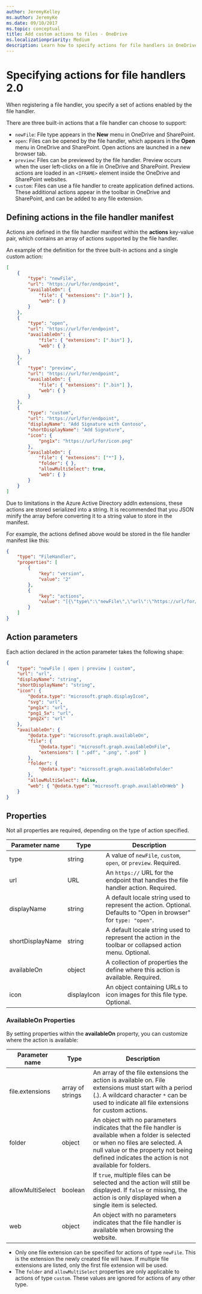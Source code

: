 ```yaml
---
author: JeremyKelley
ms.author: JeremyKe
ms.date: 09/10/2017
ms.topic: conceptual
title: Add custom actions to files - OneDrive
ms.localizationpriority: Medium
description: Learn how to specify actions for file handlers in OneDrive and SharePoint. Discover built-in actions and how to create custom actions for your application.
---
```

# Specifying actions for file handlers 2.0

When registering a file handler, you specify a set of actions enabled by the file handler.

There are three built-in actions that a file handler can choose to support:

* `newFile`: File type appears in the **New** menu in OneDrive and SharePoint.
* `open`: Files can be opened by the file handler, which appears in the **Open** menu in OneDrive and SharePoint. Open actions are launched in a new browser tab.
* `preview`: Files can be previewed by the file handler. Preview occurs when the user left-clicks on a file in OneDrive and SharePoint. Preview actions are loaded in an `<IFRAME>` element inside the OneDrive and SharePoint websites.
* `custom`: Files can use a file handler to create application defined actions. These additional actions appear in the toolbar in OneDrive and SharePoint, and can be added to any file extension.

## Defining actions in the file handler manifest

Actions are defined in the file handler manifest within the **actions** key-value pair, which contains an array of actions supported by the file handler.

An example of the definition for the three built-in actions and a single custom action:

<!-- {"blockType": "example",
      "name": "list-file-handler-actions",
      "@odata.type": "microsoft.graph.driveAppAction",
      "isCollection": true,
      "truncated": true
      } -->

```json
[
    {
        "type": "newFile",
        "url": "https://url/for/endpoint",
        "availableOn": {
            "file": { "extensions": [".bin"] },
            "web": { }
        }
    },
    {
        "type": "open",
        "url": "https://url/for/endpoint",
        "availableOn": {
            "file": { "extensions": [".bin"] },
            "web": { }
        }
    },
    {
        "type": "preview",
        "url": "https://url/for/endpoint",
        "availableOn": {
            "file": { "extensions": [".bin"] },
            "web": { }
        }
    },
    {
        "type": "custom",
        "url": "https://url/for/endpoint",
        "displayName": "Add Signature with Contoso",
        "shortDisplayName": "Add Signature",
        "icon": {
            "png1x": "https://url/for/icon.png"
        },
        "availableOn": {
            "file": { "extensions": ["*"] },
            "folder": { },
            "allowMultiSelect": true,
            "web": { }
        }
    }
]
```

Due to limitations in the Azure Active Directory addIn extensions, these actions are stored serialized into a string.
It is recommended that you JSON minify the array before converting it to a string value to store in the manifest.

For example, the actions defined above would be stored in the file handler manifest like this:

<!-- { "blockType": "example",
       "name": "file-handler-encoding-example",
       "@odata.type": "oneDriveAddins.fileHandlerManifest",
       "truncated": true } -->

```json
{
    "type": "FileHandler",
    "properties": [
        {
            "key": "version",
            "value": "2"
        },
        {
            "key": "actions",
            "value": "[{\"type\":\"newFile\",\"url\":\"https://url/for/endpoint\",\"availableOn\":{\"file\":{\"extensions\":[\".bin\"]},\"web\":{}}},{\"type\":\"open\",\"url\":\"https://url/for/endpoint\",\"availableOn\":{\"file\":{\"extensions\":[\".bin\"]},\"web\":{}}},{\"type\":\"preview\",\"url\":\"https://url/for/endpoint\",\"availableOn\":{\"file\":{\"extensions\":[\".bin\"]},\"web\":{}}},{\"type\":\"custom\",\"url\":\"https://url/for/endpoint\",\"displayName\":\"Add Signature with Contoso\",\"shortDisplayName\":\"Add Signature\",\"icon\":{\"png1x\":\"https://url/for/icon.png\"},\"availableOn\":{\"file\":{\"extensions\":[\"*\"]},\"folder\":{},\"allowMultiSelect\":true,\"web\":{}}}]"
        }
    ]
}
```

## Action parameters

Each action declared in the action parameter takes the following shape:

<!-- { "blockType": "resource", "@odata.type": "microsoft.graph.driveAppAction" } -->

```json
{
    "type": "newFile | open | preview | custom",
    "url": "url",
    "displayName": "string",
    "shortDisplayName": "string",
    "icon": { 
        "@odata.type": "microsoft.graph.displayIcon",
        "svg": "url",
        "png1x": "url",
        "png1_5x": "url",
        "png2x": "url"
    },
    "availableOn": {
        "@odata.type": "microsoft.graph.availableOn",
        "file": {
            "@odata.type": "microsoft.graph.availableOnFile",
            "extensions": [ ".pdf", ".png", ".psd" ]
        },
        "folder": {
            "@odata.type": "microsoft.graph.availableOnFolder"
        },
        "allowMultiSelect": false,
        "web": { "@odata.type": "microsoft.graph.availableOnWeb" }
    }
}
```

## Properties

Not all properties are required, depending on the type of action specified.

| Parameter name | Type   | Description                                                                          |
| -------------- | ------ | ------------------------------------------------------------------------------------ |
| type           | string | A value of `newFile`, `custom`, `open`, or `preview`. Required.                                |
| url            | URL    | An `https://` URL for the endpoint that handles the file handler action. Required.   |
| displayName    | string | A default locale string used to represent the action. Optional. Defaults to "Open in browser" for `type: "open"`. |
| shortDisplayName    | string | A default locale string used to represent the action in the toolbar or collapsed action menu. Optional. |
| availableOn    | object | A collection of properties the define where this action is available. Required.      |
| icon           | displayIcon | An object containing URLs to icon images for this file type. Optional. |

### AvailableOn Properties

By setting properties within the  **availableOn** property, you can customize where the action is available:

| Parameter name   | Type             | Description                                                                                                                                                                                                                          |
| ---------------- | ---------------- | ------------------------------------------------------------------------------------------------------------------------------------------------------------------------------------------------------------------------------------ |
| file.extensions  | array of strings | An array of the file extensions the action is available on. File extensions must start with a period (.). A wildcard character `*` can be used to indicate all file extensions for custom actions.                                   |
| folder           | object           | An object with no parameters indicates that the file handler is available when a folder is selected or when no files are selected. A null value or the property not being defined indicates the action is not available for folders. |
| allowMultiSelect | boolean          | If `true`, multiple files can be selected and the action will still be displayed. If `false` or missing, the action is only displayed when a single item is selected.                                                                |
| web              | object           | An object with no parameters indicates that the file handler is available when browsing the website. |

* Only one file extension can be specified for actions of type `newFile`. This is the extension the newly created file will have. If multiple file extensions are listed, only the first file extension will be used.
* The `folder` and `allowMultiSelect` properties are only applicable to actions of type `custom`. These values are ignored for actions of any other type.


<!-- {
  "type": "#page.annotation",
  "description": "Create a copy of an existing item.",
  "keywords": "copy existing item",
  "section": "documentation",
  "suppressions": [
    "Warning: /docs/file-handlers/define-actions.md:
      Found potential enums in resource example that weren't defined in a table:(newFile,open,preview,custom) are in resource, but () are in table",
    "Error: microsoft.graph.driveAppAction/folder:
      Referenced type microsoft.graph.object is not defined in the doc set! Potential suggestion: UNKNOWN",
    "Error: microsoft.graph.driveAppAction/web:
      Referenced type microsoft.graph.object is not defined in the doc set! Potential suggestion: UNKNOWN",
    "Warning: /docs/file-handlers/define-actions.md/microsoft.graph.driveAppAction:
      Property 'file.extensions' found in markdown table but not in resource definition.",
    "Warning: /docs/file-handlers/define-actions.md/microsoft.graph.driveAppAction:
      Property 'folder' found in markdown table but not in resource definition.",
    "Warning: /docs/file-handlers/define-actions.md/microsoft.graph.driveAppAction:
      Property 'allowMultiSelect' found in markdown table but not in resource definition.",
    "Warning: /docs/file-handlers/define-actions.md/microsoft.graph.driveAppAction:
      Property 'web' found in markdown table but not in resource definition.",
    "Warning: /docs/file-handlers/define-actions.md/microsoft.graph.driveAppAction/availableOn:
      Type mismatch between example and table. Parameter name: availableOn; example type: (microsoft.graph.availableOn); table type: (microsoft.graph.object)"
  ],
  "tocPath": "File handlers/Defining actions"
} -->
